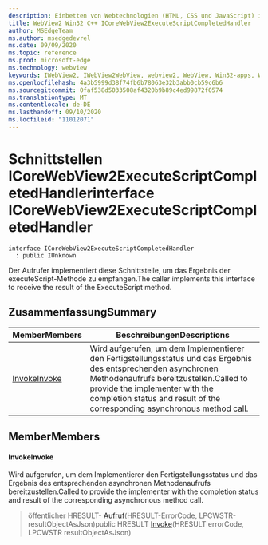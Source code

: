 ```yaml
---
description: Einbetten von Webtechnologien (HTML, CSS und JavaScript) in ihre systemeigenen Anwendungen mit dem Microsoft Edge WebView2-Steuerelement
title: WebView2 Win32 C++ ICoreWebView2ExecuteScriptCompletedHandler
author: MSEdgeTeam
ms.author: msedgedevrel
ms.date: 09/09/2020
ms.topic: reference
ms.prod: microsoft-edge
ms.technology: webview
keywords: IWebView2, IWebView2WebView, webview2, WebView, Win32-apps, Win32, Edge, ICoreWebView2, ICoreWebView2Controller, Browser-Steuerelement, Edge-HTML, ICoreWebView2ExecuteScriptCompletedHandler
ms.openlocfilehash: 4a3b5999d38f74fb6b78063e32b3abb0cb59c6b6
ms.sourcegitcommit: 0faf538d5033508af4320b9b89c4ed99872f0574
ms.translationtype: MT
ms.contentlocale: de-DE
ms.lasthandoff: 09/10/2020
ms.locfileid: "11012071"
---
```

# <span data-ttu-id="f0c63-104">Schnittstellen ICoreWebView2ExecuteScriptCompletedHandler</span><span class="sxs-lookup"><span data-stu-id="f0c63-104">interface ICoreWebView2ExecuteScriptCompletedHandler</span></span> 

```
interface ICoreWebView2ExecuteScriptCompletedHandler
  : public IUnknown
```

<span data-ttu-id="f0c63-105">Der Aufrufer implementiert diese Schnittstelle, um das Ergebnis der executeScript-Methode zu empfangen.</span><span class="sxs-lookup"><span data-stu-id="f0c63-105">The caller implements this interface to receive the result of the ExecuteScript method.</span></span>

## <span data-ttu-id="f0c63-106">Zusammenfassung</span><span class="sxs-lookup"><span data-stu-id="f0c63-106">Summary</span></span>

 <span data-ttu-id="f0c63-107">Member</span><span class="sxs-lookup"><span data-stu-id="f0c63-107">Members</span></span>                        | <span data-ttu-id="f0c63-108">Beschreibungen</span><span class="sxs-lookup"><span data-stu-id="f0c63-108">Descriptions</span></span>
--------------------------------|---------------------------------------------
[<span data-ttu-id="f0c63-109">Invoke</span><span class="sxs-lookup"><span data-stu-id="f0c63-109">Invoke</span></span>](#invoke) | <span data-ttu-id="f0c63-110">Wird aufgerufen, um dem Implementierer den Fertigstellungsstatus und das Ergebnis des entsprechenden asynchronen Methodenaufrufs bereitzustellen.</span><span class="sxs-lookup"><span data-stu-id="f0c63-110">Called to provide the implementer with the completion status and result of the corresponding asynchronous method call.</span></span>

## <span data-ttu-id="f0c63-111">Member</span><span class="sxs-lookup"><span data-stu-id="f0c63-111">Members</span></span>

#### <span data-ttu-id="f0c63-112">Invoke</span><span class="sxs-lookup"><span data-stu-id="f0c63-112">Invoke</span></span> 

<span data-ttu-id="f0c63-113">Wird aufgerufen, um dem Implementierer den Fertigstellungsstatus und das Ergebnis des entsprechenden asynchronen Methodenaufrufs bereitzustellen.</span><span class="sxs-lookup"><span data-stu-id="f0c63-113">Called to provide the implementer with the completion status and result of the corresponding asynchronous method call.</span></span>

> <span data-ttu-id="f0c63-114">öffentlicher HRESULT- [Aufruf](#invoke)(HRESULT-ErrorCode, LPCWSTR-resultObjectAsJson)</span><span class="sxs-lookup"><span data-stu-id="f0c63-114">public HRESULT [Invoke](#invoke)(HRESULT errorCode, LPCWSTR resultObjectAsJson)</span></span>

